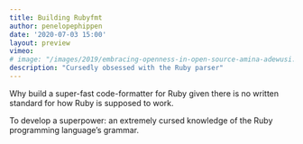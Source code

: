 ```yaml
---
title: Building Rubyfmt
author: penelopephippen
date: '2020-07-03 15:00'
layout: preview
vimeo:
# image: "/images/2019/embracing-openness-in-open-source-amina-adewusi.jpg"
description: "Cursedly obsessed with the Ruby parser"
---
```


Why build a super-fast code-formatter for Ruby given there is no written standard for how Ruby is supposed to work.

To develop a superpower: an extremely cursed knowledge of the Ruby programming language’s grammar.

